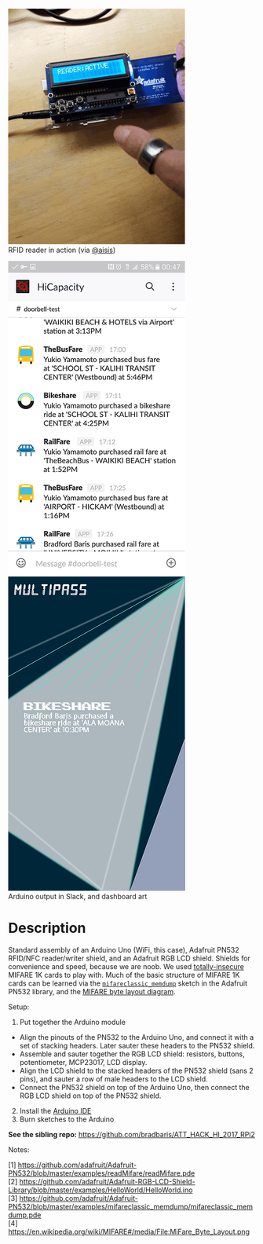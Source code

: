 ![](/art/demo.gif)  
RFID reader in action (via [@aisis](https://www.github.com/aisis))  

![](/art/slack_screenshot.png)
![](/art/dashboard_concept.png)  
Arduino output in Slack, and dashboard art

# Description

Standard assembly of an Arduino Uno (WiFi, this case), Adafruit PN532 RFID/NFC reader/writer shield, and an Adafruit RGB LCD shield. Shields for convenience and speed, because we are noob. We used [totally-insecure](https://en.wikipedia.org/wiki/MIFARE#Security_of_MIFARE_Classic.2C_MIFARE_DESFire_and_MIFARE_Ultralight) MIFARE 1K cards to play with. Much of the basic structure of MIFARE 1K cards can be learned via the [`mifareclassic_memdump`](https://github.com/adafruit/Adafruit-PN532/blob/master/examples/mifareclassic_memdump/mifareclassic_memdump.pde) sketch in the Adafruit PN532 library, and the [MIFARE byte layout diagram](https://en.wikipedia.org/wiki/MIFARE#/media/File:MiFare_Byte_Layout.png).

Setup:

1. Put together the Arduino module  
  *  Align the pinouts of the PN532 to the Arduino Uno, and connect it with a set of stacking headers. Later sauter these headers to the PN532 shield.
  *  Assemble and sauter together the RGB LCD shield: resistors, buttons, potentiometer, MCP23017, LCD display.
  *  Align the LCD shield to the stacked headers of the PN532 shield (sans 2 pins), and sauter a row of male headers to the LCD shield.
  *  Connect the PN532 shield on top of the Arduino Uno, then connect the RGB LCD shield on top of the PN532 shield.  
2. Install the [Arduino IDE](https://www.arduino.cc/en/main/software)  
3. Burn sketches to the Arduino  

**See the sibling repo:** https://github.com/bradbaris/ATT_HACK_HI_2017_RPi2

Notes:

[1] https://github.com/adafruit/Adafruit-PN532/blob/master/examples/readMifare/readMifare.pde  
[2] https://github.com/adafruit/Adafruit-RGB-LCD-Shield-Library/blob/master/examples/HelloWorld/HelloWorld.ino  
[3] https://github.com/adafruit/Adafruit-PN532/blob/master/examples/mifareclassic_memdump/mifareclassic_memdump.pde  
[4] https://en.wikipedia.org/wiki/MIFARE#/media/File:MiFare_Byte_Layout.png  
